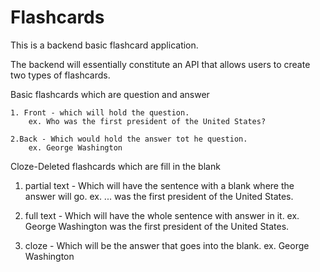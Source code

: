 # Flashcards

This is a backend basic flashcard application.

The backend will essentially constitute an API that allows users to create two types of flashcards.

Basic flashcards which are question and answer 
    
    1. Front - which will hold the question.
        ex. Who was the first president of the United States?
    
    2.Back - Which would hold the answer tot he question.
        ex. George Washington

Cloze-Deleted flashcards which are fill in the blank
   
   1. partial text - Which will have the sentence with a blank where the answer will go.
        ex. ... was the first president of the United States.
   
   2. full text - Which will have the whole sentence with answer in it.
        ex. George Washington was the first president of the United States.
   
   3. cloze - Which will be the answer that goes into the blank.
        ex. George Washington

